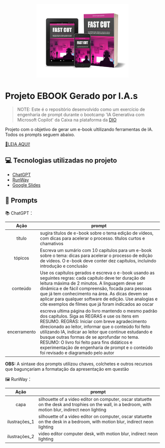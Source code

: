 


<p align="center">
<img 
    src="./assets/mockup_fast_cut.jpg"
    width="300"  
/>
</p>

# Projeto EBOOK Gerado por I.A.s


 > NOTE: Este é o repositório desenvolvido como um exercício de engenharia de prompt durante o bootcamp 'IA Generativa com Microsoft Copilot' da Caixa na plataforma da [DIO](https://dio.me)

Projeto com o objetivo de gerar um e-book ultilizando ferramentas de IA. Todos os prompts
seguem abaixo.

<a href="https://github.com/brunovalerin/ebook-fast-cut-ai/blob/main/output/FAST_CUT_ptbr.pdf" title="View PDF now"> 📕LEIA AQUI!</a>

## 💻 Tecnologias utilizadas no projeto

- [ChatGPT](https://chatgpt.com/) 
- [RunWay](https://runwayml.com/)
- [Google Slides](https://workspace.google.com/products/slides/)

## 🧠 Prompts


📚 ChatGPT：

|   Ação   | prompt                                                                                                                                                                                                                                                                         |
| :------: | ------------------------------------------------------------------------------------------------------------------------------------------------------------------------------------------------------------------------------------------------------------------------------ |
|  título  | sugira títulos de e-book sobre o tema edição de vídeos, com dicas para acelerar o processo. títulos curtos e chamativos |                                                     
| tópicos | Escreva um sumário com 10 capítulos para um e-book sobre o tema: dicas para acelerar o processo de edição de vídeos. O e-book deve conter dez capítulos, incluindo introdução e conclusão |
| conteúdo | Use  os capítulos gerados e escreva o e-book usando as seguintes regras: cada capítulo deve ter duração de leitura máxima de 2 minutos. A linguagem deve ser dinâmica e de fácil compreensão, focada para pessoas que já tem conhecimento na área. As dicas devem se aplicar para qualquer software de edição. Use analogias e cite exemplos de filmes que já foram indicados ao oscar |
| encerramento | escreva ultima página do livro mantendo o mesmo padrão dos capítulos. Siga as REGRAS e use os itens em RESUMO. REGRAS: Iniciar com breve agradecimento direcionado ao leitor, informar que o conteúdo foi feito utilizando IA, indicar ao leitor que continue estudando e busque outras formas de se aprofundar no tema. RESUMO: O livro foi feito para fins didáticos e experimentação de engenharia de prompt e o conteúdo foi revisado e diagramado pelo autor |

**OBS:** A sintaxe dos prompts utilizou chaves, colchetes e outros recursos que bagunçariam a formatação da apresentação em questão

🖼️ RunWay：

|  Ação  | prompt                                                                                 |
| :----: | -------------------------------------------------------------------------------------- |
| capa | silhouette of a video editor on computer, oscar statuette on the desk and trophies on the wall, in a bedroom, with motion blur, indirect neon lighting |
| ilustrações_1 | silhouette of a video editor on computer, oscar statuette on the desk in a bedroom, with motion blur, indirect neon lighting |
| ilustrações_2 | video editor computer desk, with motion blur, indirect neon lighting |



